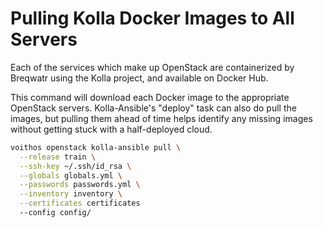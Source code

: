 # Pulling Kolla Docker Images to All Servers

Each of the services which make up OpenStack are containerized by Breqwatr using the Kolla project,
and available on Docker Hub.

This command will download each Docker image to the appropriate OpenStack servers. Kolla-Ansible's
"deploy" task can also do pull the images, but pulling them ahead of time helps identify any
missing images without getting stuck with a half-deployed cloud.

```bash
voithos openstack kolla-ansible pull \
  --release train \
  --ssh-key ~/.ssh/id_rsa \
  --globals globals.yml \
  --passwords passwords.yml \
  --inventory inventory \
  --certificates certificates
  --config config/
```
